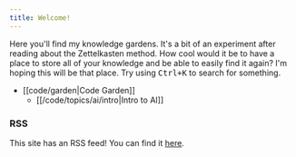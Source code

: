 ```yaml
---
title: Welcome!
---
```


Here you'll find my knowledge gardens. It's a bit of an experiment after reading about the Zettelkasten method. How cool would it be to have a place to store all of your knowledge and be able to easily find it again? I'm hoping this will be that place. Try using <kbd>Ctrl+K</kbd> to search for something.

- [[code/garden|Code Garden]]
    - [[/code/topics/ai/intro|Intro to AI]]
<!-- - [[math/garden|Math Garden]] -->

### RSS

This site has an RSS feed! You can find it [here](/index.xml).
